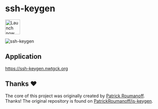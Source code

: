 # ssh-keygen
<a href="https://ssh-keygen.netlify.com/"><img src="https://user-images.githubusercontent.com/9122190/28998409-c5bf7362-7a00-11e7-9b63-db56694522e7.png" alt="Launch now as Web App" height="48"></a>

![ssh-keygen](doc_assets/ssh-keygen.gif)

## Application
<https://ssh-keygen.nwtgck.org>

## Thanks ❤️
The core of this project was originally created by [Patrick Roumanoff](http://blog.roumanoff.com/). Thanks! The original repository is found on [PatrickRoumanoff/js-keygen](https://github.com/PatrickRoumanoff/js-keygen).
